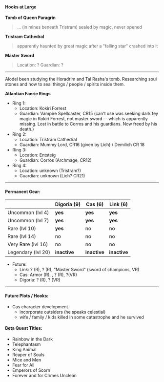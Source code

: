 #### Hooks at Large

**Tomb of Queen Paragrin** 

> ... (in mines beneath Tristram) sealed by magic, never opened

**Tristram Cathedral** 

> apparently haunted by great magic after a "falling star" crashed into it

**Master Sword**
  > Location: ?
  > Guardian: ?

---


Alodel been studying the Horadrim and Tal Rasha's tomb.  Researching soul stones and how to seal things / people / spirits inside them.

**Atlantian Faerie Rings**
  - Ring 1:
    - Location: Kokiri Forrest
    - Guardian: Vampire Spellcaster, CR15 (can't use was seeking dark fey magic in Kokiri Forrest, not master sword -- which is apparently missing.  Lost in battle to Corros and his guardians.  Now freed by his death.)
  - Ring 2:
    - Location: Tristram Cathedral
    - Guardian: Mummy Lord, CR16 (given by Lich) / Demilich CR 18
  - Ring 3:
    - Location: Entsteig
    - Guardian: Corros (Archmage, CR12)
  - Ring 4:
    - Location: unknown (Tristram?)
    - Guardian: unknown (Lich? CR21)

---

#### Permanent Gear:

|                    | Digoria (9)  | Cas (6)      | Link (6)     |
| ------------------ | ------------ | ------------ | ------------ |
| Uncommon (lvl 4)   | **yes**      | **yes**      | **yes**      |
| Uncommon (lvl 7)   | **yes**      | **yes**      | **yes**      |
| Rare (lvl 10)      | **yes**      | no           | no           |
| Rare (lvl 14)      | no           | no           | no           |
| Very Rare (lvl 16) | no           | no           | no           |
| Legendary (lvl 20) | **inactive** | **inactive** | **inactive** |

- Future:
  - Link: ? (R), ? (R), "Master Sword" (sword of champions, VR)
  - Cas:  Armor (R), , ? (R), ?(VR)
  - Digoria: ? (R), ? (VR)

---

#### Future Plots / Hooks:

- Cas character development
  - incorporate outsiders (he speaks celestial)
  - wife / family / kids killed in some catastrophe and he survived

#### Beta Quest Titles:

- Rainbow in the Dark
- Telephantasm
- King Animal
- Reaper of Souls
- Mice and Men
- Fear for All
- Emperors of Scorn
- Forever and for Crimes Unclean
